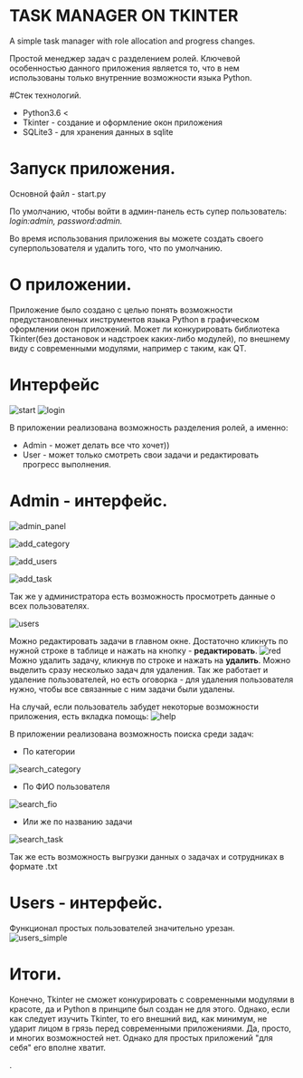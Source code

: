 # TASK MANAGER ON TKINTER
A simple task manager with role allocation and progress changes.

Простой менеджер задач с разделением ролей. Ключевой особенностью данного приложения является то, что в нем использованы только внутренние возможности языка Python.

#Стек технологий.
* Python3.6 <
* Tkinter - создание и оформление окон приложения
* SQLite3 - для хранения данных в sqlite

Запуск приложения.
===
Основной файл - start.py

По умолчанию, чтобы войти в админ-панель есть супер пользователь: _login:admin, password:admin._

Во время использования приложения вы можете создать своего суперпользователя и удалить того, что по умолчанию.

О приложении.
===
Приложение было создано с целью понять возможности предустановленных инструментов языка Python в графическом оформлении окон приложений.
Может ли конкурировать библиотека Tkinter(без достановок и надстроек каких-либо модулей), по внешнему виду с современными модулями, например с таким, как QT.

Интерфейс
===

![start](images/start.PNG)
![login](images/login.PNG)

В приложении реализована возможность разделения ролей, а именно:
* Admin - может делать все что хочет))
* User - может только смотреть свои задачи и редактировать прогресс выполнения.

Admin - интерфейс.
===

![admin_panel](images/admin_panel.PNG)

![add_category](images/add_category.PNG)

![add_users](images/add_users.PNG)

![add_task](images/add_task.PNG)

Так же у администратора есть возможность просмотреть данные о всех пользователях.

![users](images/users.PNG)

Можно редактировать задачи в главном окне. Достаточно кликнуть по нужной строке в таблице и нажать на кнопку - **редактировать**.
![red](images/red.PNG)
Можно удалить задачу, кликнув по строке и нажать на **удалить**. Можно выделить сразу несколько задач для удаления. Так же работает и удаление пользователей, но есть оговорка - для удаления пользователя нужно, чтобы все связанные с ним задачи были удалены.

На случай, если пользователь забудет некоторые возможности приложения, есть вкладка помощь:
![help](images/help.PNG)

В приложении реализована возможность поиска среди задач:
* По категории

![search_category](images/search__category.PNG)
  
* По ФИО пользователя 

![search_fio](images/search_fio.PNG)
  
* Или же по названию задачи

![search_task](images/search_task.PNG)
  
  
Так же есть возможность выгрузки данных о задачах и сотрудниках в формате .txt

Users - интерфейс.
===

Функционал простых пользователей значительно урезан.
![users_simple](images/users_simple.PNG)

Итоги.
===

Конечно, Tkinter не сможет конкурировать с современными модулями в красоте, да и Python в принципе был создан не для этого.
Однако, если как следует изучить Tkinter, то его внешний вид, как минимум, не ударит лицом в грязь перед современными приложениями. Да, просто, и многих возможностей нет. Однако для простых приложений "для себя" его вполне хватит.






.